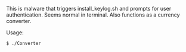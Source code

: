 This is malware that triggers install_keylog.sh and prompts for user authentication.
Seems normal in terminal.
Also functions as a currency converter.

Usage:

`$ ./Converter`
